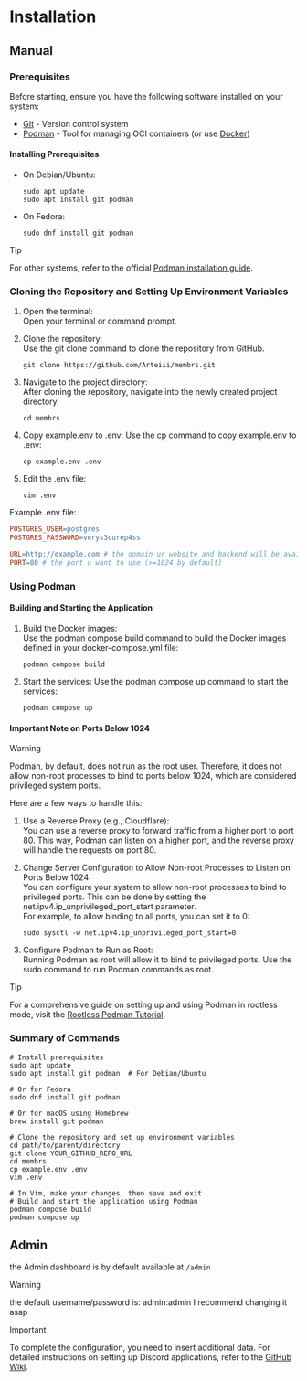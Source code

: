 # Installation

## Manual

### Prerequisites

Before starting, ensure you have the following software installed on your system:

- [Git](https://git-scm.com/) - Version control system
- [Podman](https://podman.io/) - Tool for managing OCI containers (or
  use [Docker](https://docs.docker.com/engine/install/))

#### Installing Prerequisites

- On Debian/Ubuntu:
    ```shell
    sudo apt update
    sudo apt install git podman
    ```

- On Fedora:
    ```shell
    sudo dnf install git podman
    ```

> [!TIP]
> For other systems, refer to the official [Podman installation guide](https://podman.io/docs/installation).

### Cloning the Repository and Setting Up Environment Variables

1. Open the terminal:  
   Open your terminal or command prompt.

2. Clone the repository:  
   Use the git clone command to clone the repository from GitHub.  
    ```shell
    git clone https://github.com/Arteiii/membrs.git
    ```

3. Navigate to the project directory:  
   After cloning the repository, navigate into the newly created project directory.  
    ```shell
    cd membrs
    ```

4. Copy example.env to .env:
   Use the cp command to copy example.env to .env:
    ```shell
    cp example.env .env
    ```

5. Edit the .env file:
    ```shell
    vim .env
    ```

Example .env file:

```makefile
POSTGRES_USER=postgres
POSTGRES_PASSWORD=verys3curep4ss

URL=http://example.com # the domain ur website and backend will be available at
PORT=80 # the port u want to use (>=1024 by default)
```

### Using Podman

#### Building and Starting the Application

1. Build the Docker images:  
   Use the podman compose build command to build the Docker images defined in your docker-compose.yml file:
    ```shell
    podman compose build
    ```

2. Start the services:
   Use the podman compose up command to start the services:
    ```shell
    podman compose up
    ```

#### Important Note on Ports Below 1024

> [!WARNING]  
> Podman, by default, does not run as the root user.
> Therefore, it does not allow non-root processes to bind to ports below 1024,
> which are considered privileged system ports.

Here are a few ways to handle this:

1. Use a Reverse Proxy (e.g., Cloudflare):  
   You can use a reverse proxy to forward traffic from a higher port to port 80.
   This way, Podman can listen on a higher port, and the reverse proxy will handle the requests on port 80.

2. Change Server Configuration to Allow Non-root Processes to Listen on Ports Below 1024:  
   You can configure your system to allow non-root processes to bind to privileged ports. This can be done by setting
   the net.ipv4.ip_unprivileged_port_start parameter.  
   For example, to allow binding to all ports, you can set it to 0:
    ```shell
    sudo sysctl -w net.ipv4.ip_unprivileged_port_start=0
    ```

3. Configure Podman to Run as Root:  
   Running Podman as root will allow it to bind to privileged ports. Use the sudo command to run Podman commands as
   root.

> [!TIP]
> For a comprehensive guide on setting up and using Podman in rootless mode, visit
> the [Rootless Podman Tutorial](https://github.com/containers/podman/blob/main/docs/tutorials/rootless_tutorial.md).

### Summary of Commands

```shell
# Install prerequisites
sudo apt update
sudo apt install git podman  # For Debian/Ubuntu

# Or for Fedora
sudo dnf install git podman

# Or for macOS using Homebrew
brew install git podman

# Clone the repository and set up environment variables
cd path/to/parent/directory
git clone YOUR_GITHUB_REPO_URL
cd membrs
cp example.env .env
vim .env

# In Vim, make your changes, then save and exit
# Build and start the application using Podman
podman compose build
podman compose up
```

## Admin

the Admin dashboard is by default available at `/admin`

> [!WARNING]  
> the default username/password is: admin:admin
> I recommend changing it asap

> [!IMPORTANT]
> To complete the configuration, you need to insert additional data.
> For detailed instructions on setting up Discord applications, refer to
> the [GitHub Wiki](https://github.com/Arteiii/membrs/wiki/Discord-Application).
